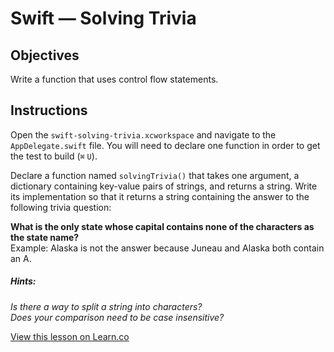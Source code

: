 # Swift — Solving Trivia

## Objectives

Write a function that uses control flow statements.

## Instructions

Open the `swift-solving-trivia.xcworkspace` and navigate to the `AppDelegate.swift` file. You will need to declare one function in order to get the test to build (`⌘` `U`).

Declare a function named `solvingTrivia()` that takes one argument, a dictionary containing key-value pairs of strings, and returns a string. Write its implementation so that it returns a string containing the answer to the following trivia question:

**What is the only state whose capital contains none of the characters as the state name?**  
Example: Alaska is not the answer because Juneau and Alaska both contain an A.

##### Hints:
*Is there a way to split a string into characters?*  
*Does your comparison need to be case insensitive?*

<a href='https://learn.co/lessons/swift-solving-trivia' data-visibility='hidden'>View this lesson on Learn.co</a>
